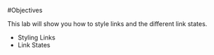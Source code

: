 #Objectives

This lab will show you how to style links and the different link states.

- Styling Links
- Link States


